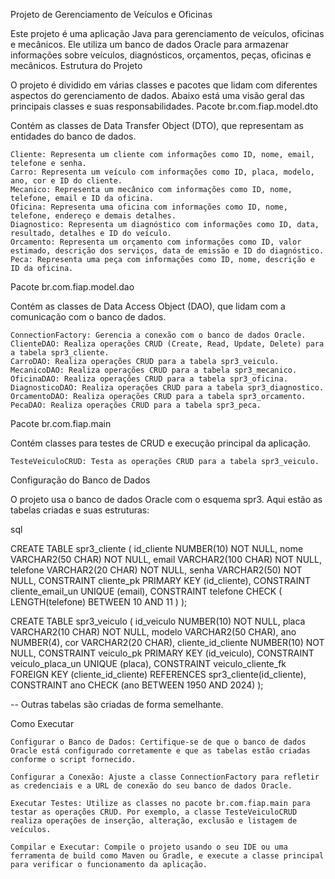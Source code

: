 Projeto de Gerenciamento de Veículos e Oficinas

Este projeto é uma aplicação Java para gerenciamento de veículos, oficinas e mecânicos. Ele utiliza um banco de dados Oracle para armazenar informações sobre veículos, diagnósticos, orçamentos, peças, oficinas e mecânicos.
Estrutura do Projeto

O projeto é dividido em várias classes e pacotes que lidam com diferentes aspectos do gerenciamento de dados. Abaixo está uma visão geral das principais classes e suas responsabilidades.
Pacote br.com.fiap.model.dto

Contém as classes de Data Transfer Object (DTO), que representam as entidades do banco de dados.

    Cliente: Representa um cliente com informações como ID, nome, email, telefone e senha.
    Carro: Representa um veículo com informações como ID, placa, modelo, ano, cor e ID do cliente.
    Mecanico: Representa um mecânico com informações como ID, nome, telefone, email e ID da oficina.
    Oficina: Representa uma oficina com informações como ID, nome, telefone, endereço e demais detalhes.
    Diagnostico: Representa um diagnóstico com informações como ID, data, resultado, detalhes e ID do veículo.
    Orcamento: Representa um orçamento com informações como ID, valor estimado, descrição dos serviços, data de emissão e ID do diagnóstico.
    Peca: Representa uma peça com informações como ID, nome, descrição e ID da oficina.

Pacote br.com.fiap.model.dao

Contém as classes de Data Access Object (DAO), que lidam com a comunicação com o banco de dados.

    ConnectionFactory: Gerencia a conexão com o banco de dados Oracle.
    ClienteDAO: Realiza operações CRUD (Create, Read, Update, Delete) para a tabela spr3_cliente.
    CarroDAO: Realiza operações CRUD para a tabela spr3_veiculo.
    MecanicoDAO: Realiza operações CRUD para a tabela spr3_mecanico.
    OficinaDAO: Realiza operações CRUD para a tabela spr3_oficina.
    DiagnosticoDAO: Realiza operações CRUD para a tabela spr3_diagnostico.
    OrcamentoDAO: Realiza operações CRUD para a tabela spr3_orcamento.
    PecaDAO: Realiza operações CRUD para a tabela spr3_peca.

Pacote br.com.fiap.main

Contém classes para testes de CRUD e execução principal da aplicação.

    TesteVeiculoCRUD: Testa as operações CRUD para a tabela spr3_veiculo.

Configuração do Banco de Dados

O projeto usa o banco de dados Oracle com o esquema spr3. Aqui estão as tabelas criadas e suas estruturas:

sql

CREATE TABLE spr3_cliente (
    id_cliente NUMBER(10) NOT NULL,
    nome       VARCHAR2(50 CHAR) NOT NULL,
    email      VARCHAR2(100 CHAR) NOT NULL,
    telefone   VARCHAR2(20 CHAR) NOT NULL,
    senha      VARCHAR2(50) NOT NULL,
    CONSTRAINT cliente_pk PRIMARY KEY (id_cliente),
    CONSTRAINT cliente_email_un UNIQUE (email),
    CONSTRAINT telefone CHECK ( LENGTH(telefone) BETWEEN 10 AND 11 )
);

CREATE TABLE spr3_veiculo (
    id_veiculo NUMBER(10) NOT NULL,
    placa      VARCHAR2(10 CHAR) NOT NULL,
    modelo     VARCHAR2(50 CHAR),
    ano        NUMBER(4),
    cor        VARCHAR2(20 CHAR),
    cliente_id_cliente NUMBER(10) NOT NULL,
    CONSTRAINT veiculo_pk PRIMARY KEY (id_veiculo),
    CONSTRAINT veiculo_placa_un UNIQUE (placa),
    CONSTRAINT veiculo_cliente_fk FOREIGN KEY (cliente_id_cliente) REFERENCES spr3_cliente(id_cliente),
    CONSTRAINT ano CHECK (ano BETWEEN 1950 AND 2024)
);

-- Outras tabelas são criadas de forma semelhante.

Como Executar

    Configurar o Banco de Dados: Certifique-se de que o banco de dados Oracle está configurado corretamente e que as tabelas estão criadas conforme o script fornecido.

    Configurar a Conexão: Ajuste a classe ConnectionFactory para refletir as credenciais e a URL de conexão do seu banco de dados Oracle.

    Executar Testes: Utilize as classes no pacote br.com.fiap.main para testar as operações CRUD. Por exemplo, a classe TesteVeiculoCRUD realiza operações de inserção, alteração, exclusão e listagem de veículos.

    Compilar e Executar: Compile o projeto usando o seu IDE ou uma ferramenta de build como Maven ou Gradle, e execute a classe principal para verificar o funcionamento da aplicação.
